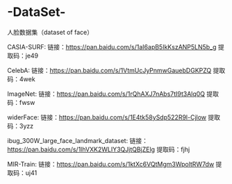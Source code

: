 # -DataSet-
人脸数据集（dataset of face）


CASIA-SURF:
链接：https://pan.baidu.com/s/1aI6apB5IkKszANP5LN5b_g 
提取码：je49 

CelebA:
链接：https://pan.baidu.com/s/1VtmUcJyPnmwGauebDGKPZQ 
提取码：4wek 

ImageNet:
链接：https://pan.baidu.com/s/1rQhAXJ7nAbs7tI9t3Alq0Q 
提取码：fwsw 

widerFace:
链接：https://pan.baidu.com/s/1E4tk58ySdp522R9l-Cjlow 
提取码：3yzz 

ibug_300W_large_face_landmark_dataset:
链接：https://pan.baidu.com/s/1lhVXK2WLIY3QJjtQBjZElg 
提取码：fjhj 

MIR-Train:
链接：https://pan.baidu.com/s/1ktXc6VQtMgm3WpoltRW7dw 
提取码：uj41 

